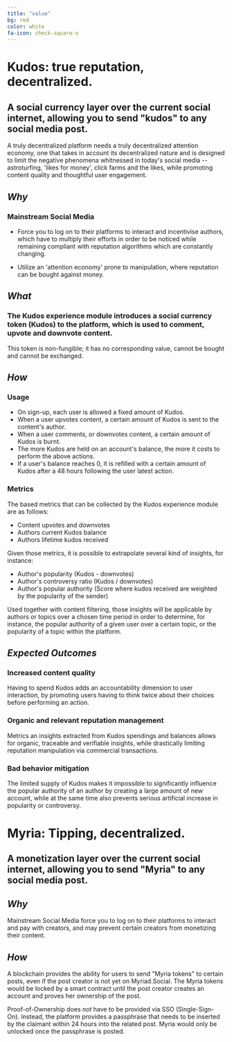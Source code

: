 ```yaml
---
title: "value"
bg: red
color: white
fa-icon: check-square-o
---
```


# Kudos: true reputation, decentralized.

## A social currency layer over the current social internet, allowing you to send "kudos" to any social media post.  

A truly decentralized platform needs a truly decentralized attention economy, one that takes in account its decentralized nature and is designed to limit the negative phenomena whitnessed in today's social media -- astroturfing, 'likes for money', click farms and the likes, while promoting content quality and thoughtful user engagement. 

## *Why* 

### Mainstream Social Media 

* Force you to log on to their platforms to interact and incentivise authors, which have to multiply their efforts in order to be noticed while remaining compliant with reputation algorithms which are constantly changing. 

* Utilize an 'attention economy' prone to manipulation, where reputation can be bought against money.  

## *What*

### The Kudos experience module introduces a social currency token (Kudos) to the platform, which is used to comment, upvote and downvote content. 

This token is non-fungible; it has no corresponding value, cannot be bought and cannot be exchanged. 

## *How*

### Usage

* On sign-up, each user is allowed a fixed amount of Kudos.
* When a user upvotes content, a certain amount of Kudos is sent to the content's author.
* When a user comments, or downvotes content, a certain amount of Kudos is burnt. 
* The more Kudos are held on an account's balance, the more it costs to perform the above actions. 
* If a user's balance reaches 0, it is refilled with a certain amount of Kudos after a 48 hours following the user latest action. 

### Metrics

The based metrics that can be collected by the Kudos experience module are as follows: 

* Content upvotes and downvotes
* Authors current Kudos balance
* Authors lifetime kudos received

Given those metrics, it is possible to extrapolate several kind of insights, for instance: 

* Author's popularity (Kudos - downvotes) 
* Author's controversy ratio (Kudos / downvotes)
* Author's popular authority (Score where kudos received are weighted by the popularity of the sender)

Used together with content filtering, those insights will be applicable by authors or topics over a chosen time period in order to determine, for instance, the popular authority of a given user over  a certain topic, or the popularity of a topic within the platform. 

## *Expected Outcomes*

### Increased content quality 
Having to spend Kudos adds an accountability dimension to user interaction, by promoting users having to think twice about their choices before performing an action. 

### Organic and relevant reputation management
Metrics an insights extracted from Kudos spendings and balances allows for organic, traceable and verifiable insights, while drastically limiting reputation manipulation via commercial transactions. 

### Bad behavior mitigation
The limited supply of Kudos makes it impossible to significantly influence the popular authority of an author by creating a large amount of new account, while at the same time also prevents serious artificial increase in popularity or controversy.

# Myria: Tipping, decentralized.

## A monetization layer over the current social internet, allowing you to send "Myria" to any social media post. 

## *Why* 

Mainstream Social Media force you to log on to their platforms to interact and pay with creators, and may prevent certain creators from monetizing their content. 

## *How*

A blockchain provides the ability for users to send "Myria tokens" to certain posts, even if the post creator is not yet on Myriad.Social. The Myria tokens would be locked by a smart contract until the post creator creates an account and proves her ownership of the post. 

Proof-of-Ownership does *not* have to be provided via SSO (Single-Sign-On). Instead, the platform provides a passphrase that needs to be inserted by the claimant within 24 hours into the related post. Myria would only be unlocked once the passphrase is posted.
